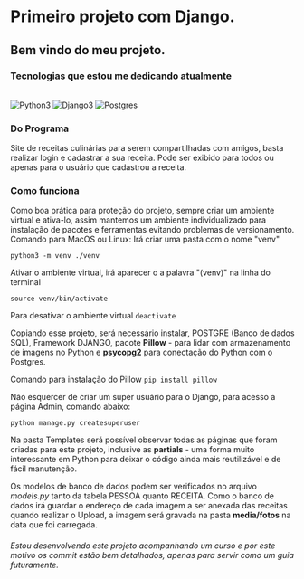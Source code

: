 # Primeiro projeto com Django.

## Bem vindo do meu projeto.

### Tecnologias que estou me dedicando atualmente
<div style="display: inline_block"><br/>
  <img aling="center" alt="Python3" src="https://img.shields.io/badge/Python-3776AB?style=for-the-badge&logo=python&logoColor=white"/>
  <img aling="center" alt="Django3" src="https://img.shields.io/badge/Django-092E20?style=for-the-badge&logo=django&logoColor=white">
  <img aling="center" alt="Postgres" src="https://img.shields.io/badge/PostgreSQL-316192?style=for-the-badge&logo=postgresql&logoColor=white">
</div>

### Do Programa

Site de receitas culinárias para serem compartilhadas com amigos, basta realizar login e cadastrar a sua receita. Pode ser exibido para todos ou apenas para o usuário que cadastrou a receita.

### Como funciona

Como boa prática para proteção do projeto, sempre criar um ambiente virtual e ativa-lo, assim mantemos um ambiente individualizado para instalação de pacotes e ferramentas evitando problemas de versionamento.
Comando para MacOS ou Linux:
  Irá criar uma pasta com o nome "venv"
  ```
  python3 -m venv ./venv
  ```
  Ativar o ambiente virtual, irá aparecer o a palavra "(venv)" na linha do terminal
  ```
  source venv/bin/activate
  ```
  Para desativar o ambiente virtual ```deactivate```


Copiando esse projeto, será necessário instalar, POSTGRE (Banco de dados SQL), Framework DJANGO, pacote **Pillow** - para lidar com armazenamento de imagens no Python e **psycopg2** para conectação do Python com o Postgres.

Comando para instalação do Pillow
```pip install pillow```

Não esquercer de criar um super usuário para o Django, para acesso a página Admin, comando abaixo:
```
python manage.py createsuperuser
```
Na pasta Templates será possível observar todas as páginas que foram criadas para este projeto, inclusive as **partials** - uma forma muito interessante em Python para deixar o código ainda mais reutilizável e de fácil manutenção.

Os modelos de banco de dados podem ser verificados no arquivo *models.py* tanto da tabela PESSOA quanto RECEITA. Como o banco de dados irá guardar o endereço de cada imagem a ser anexada das receitas quando realizar o Upload, a imagem será gravada na pasta **media/fotos** na data que foi carregada.


###### Estou desenvolvendo este projeto acompanhando um curso e por este motivo os commit estão bem detalhados, apenas para servir como um guia futuramente.
